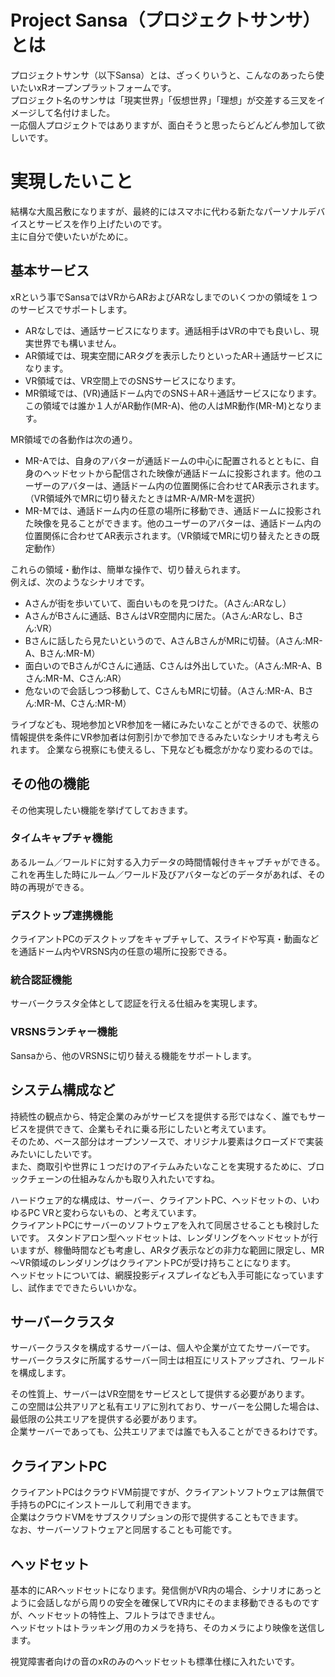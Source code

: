 # Project Sansa（プロジェクトサンサ）とは
プロジェクトサンサ（以下Sansa）とは、ざっくりいうと、こんなのあったら使いたいxRオープンプラットフォームです。  
プロジェクト名のサンサは「現実世界」「仮想世界」「理想」が交差する三叉をイメージして名付けました。  
一応個人プロジェクトではありますが、面白そうと思ったらどんどん参加して欲しいです。  

# 実現したいこと
結構な大風呂敷になりますが、最終的にはスマホに代わる新たなパーソナルデバイスとサービスを作り上げたいのです。  
主に自分で使いたいがために。

## 基本サービス

xRという事でSansaではVRからARおよびARなしまでのいくつかの領域を１つのサービスでサポートします。

- ARなしでは、通話サービスになります。通話相手はVRの中でも良いし、現実世界でも構いません。
- AR領域では、現実空間にARタグを表示したりといったAR＋通話サービスになります。
- VR領域では、VR空間上でのSNSサービスになります。
- MR領域では、(VR)通話ドーム内でのSNS＋AR＋通話サービスになります。この領域では誰か１人がAR動作(MR-A)、他の人はMR動作(MR-M)となります。

MR領域での各動作は次の通り。

- MR-Aでは、自身のアバターが通話ドームの中心に配置されるとともに、自身のヘッドセットから配信された映像が通話ドームに投影されます。他のユーザーのアバターは、通話ドーム内の位置関係に合わせてAR表示されます。（VR領域外でMRに切り替えたときはMR-A/MR-Mを選択）
- MR-Mでは、通話ドーム内の任意の場所に移動でき、通話ドームに投影された映像を見ることができます。他のユーザーのアバターは、通話ドーム内の位置関係に合わせてAR表示されます。（VR領域でMRに切り替えたときの既定動作）

これらの領域・動作は、簡単な操作で、切り替えられます。  
例えば、次のようなシナリオです。

- Aさんが街を歩いていて、面白いものを見つけた。（Aさん:ARなし）
- AさんがBさんに通話、BさんはVR空間内に居た。（Aさん:ARなし、Bさん:VR）
- Bさんに話したら見たいというので、AさんBさんがMRに切替。（Aさん:MR-A、Bさん:MR-M）
- 面白いのでBさんがCさんに通話、Cさんは外出していた。（Aさん:MR-A、Bさん:MR-M、Cさん:AR）
- 危ないので会話しつつ移動して、CさんもMRに切替。（Aさん:MR-A、Bさん:MR-M、Cさん:MR-M）

ライブなども、現地参加とVR参加を一緒にみたいなことができるので、状態の情報提供を条件にVR参加者は何割引かで参加できるみたいなシナリオも考えられます。
企業なら視察にも使えるし、下見なども概念がかなり変わるのでは。

## その他の機能

その他実現したい機能を挙げてしておきます。

### タイムキャプチャ機能

あるルーム／ワールドに対する入力データの時間情報付きキャプチャができる。  
これを再生した時にルーム／ワールド及びアバターなどのデータがあれば、その時の再現ができる。

### デスクトップ連携機能

クライアントPCのデスクトップをキャプチャして、スライドや写真・動画などを通話ドーム内やVRSNS内の任意の場所に投影できる。

### 統合認証機能

サーバークラスタ全体として認証を行える仕組みを実現します。

### VRSNSランチャー機能

Sansaから、他のVRSNSに切り替える機能をサポートします。

## システム構成など

持続性の観点から、特定企業のみがサービスを提供する形ではなく、誰でもサービスを提供できて、企業もそれに乗る形にしたいと考えています。  
そのため、ベース部分はオープンソースで、オリジナル要素はクローズドで実装みたいにしたいです。  
また、商取引や世界に１つだけのアイテムみたいなことを実現するために、ブロックチェーンの仕組みなんかも取り入れたいですね。  

ハードウェア的な構成は、サーバー、クライアントPC、ヘッドセットの、いわゆるPC VRと変わらないもの、と考えています。  
クライアントPCにサーバーのソフトウェアを入れて同居させることも検討したいです。
スタンドアロン型ヘッドセットは、レンダリングをヘッドセットが行いますが、稼働時間なども考慮し、ARタグ表示などの非力な範囲に限定し、MR～VR領域のレンダリングはクライアントPCが受け持ちことになります。  
ヘッドセットについては、網膜投影ディスプレイなども入手可能になっていますし、試作までできたらいいかな。

## サーバークラスタ
サーバークラスタを構成するサーバーは、個人や企業が立てたサーバーです。  
サーバークラスタに所属するサーバー同士は相互にリストアップされ、ワールドを構成します。

その性質上、サーバーはVR空間をサービスとして提供する必要があります。  
この空間は公共アリアと私有エリアに別れており、サーバーを公開した場合は、最低限の公共エリアを提供する必要があります。  
企業サーバーであっても、公共エリアまでは誰でも入ることができるわけです。

## クライアントPC

クライアントPCはクラウドVM前提ですが、クライアントソフトウェアは無償で手持ちのPCにインストールして利用できます。  
企業はクラウドVMをサブスクリプションの形で提供することもできます。  
なお、サーバーソフトウェアと同居することも可能です。

## ヘッドセット

基本的にARヘッドセットになります。発信側がVR内の場合、シナリオにあっとように会話しながら周りの安全を確保してVR内にそのまま移動できるものですが、ヘッドセットの特性上、フルトラはできません。  
ヘッドセットはトラッキング用のカメラを持ち、そのカメラにより映像を送信します。

視覚障害者向けの音のxRのみのヘッドセットも標準仕様に入れたいです。
